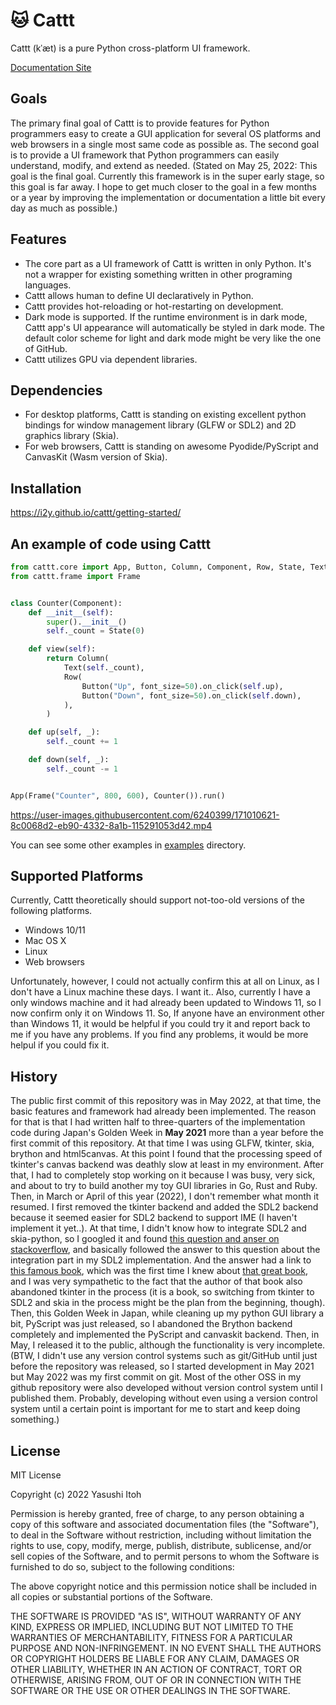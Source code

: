 # :cat: Cattt
Cattt (kˈæt) is a pure Python cross-platform UI framework.

[Documentation Site](https://i2y.github.io/cattt)

## Goals
The primary final goal of Cattt is to provide features for Python programmers easy to create a GUI application for several OS platforms and web browsers in a single most same code as possible as. The second goal is to provide a UI framework that Python programmers can easily understand, modify, and extend as needed.
(Stated on May 25, 2022: This goal is the final goal. Currently this framework is in the super early stage, so this goal is far away. I hope to get much closer to the goal in a few months or a year by improving the implementation or documentation a little bit every day as much as possible.)

## Features
- The core part as a UI framework of Cattt is written in only Python. It's not a wrapper for existing something written in other programing languages.
- Cattt allows human to define UI declaratively in Python.
- Cattt provides hot-reloading or hot-restarting on development.
- Dark mode is supported. If the runtime environment is in dark mode, Cattt app's UI appearance will automatically be styled in dark mode. The default color scheme for light and dark mode might be very like the one of GitHub.
- Cattt utilizes GPU via dependent libraries.

## Dependencies
- For desktop platforms, Cattt is standing on existing excellent python bindings for window management library (GLFW or SDL2) and 2D graphics library (Skia).
- For web browsers, Cattt is standing on awesome Pyodide/PyScript and CanvasKit (Wasm version of Skia).

## Installation
https://i2y.github.io/cattt/getting-started/

## An example of code using Cattt
```python
from cattt.core import App, Button, Column, Component, Row, State, Text
from cattt.frame import Frame


class Counter(Component):
    def __init__(self):
        super().__init__()
        self._count = State(0)

    def view(self):
        return Column(
            Text(self._count),
            Row(
                Button("Up", font_size=50).on_click(self.up),
                Button("Down", font_size=50).on_click(self.down),
            ),
        )

    def up(self, _):
        self._count += 1

    def down(self, _):
        self._count -= 1


App(Frame("Counter", 800, 600), Counter()).run()
```

https://user-images.githubusercontent.com/6240399/171010621-8c0068d2-eb90-4332-8a1b-115291053d42.mp4

You can see some other examples in [examples](examples) directory.

## Supported Platforms
Currently, Cattt theoretically should support not-too-old versions of the following platforms.

- Windows 10/11
- Mac OS X
- Linux
- Web browsers

Unfortunately, however, I could not actually confirm this at all on Linux, as I don't have a Linux machine these days. I want it..
Also, currently I have a only windows machine and it had already been updated to Windows 11, so I now confirm only it on Windows 11.
So, If anyone have an environment other than Windows 11, it would be helpful if you could try it and report back to me if you have any problems. If you find any problems, it would be more helpul if you could fix it.


## History
The public first commit of this repository was in May 2022, at that time, the basic features and framework had already been implemented. The reason for that is that I had written half to three-quarters of the implementation code during Japan's Golden Week in **May 2021** more than a year before the first commit of this repository. At that time I was using GLFW, tkinter, skia, brython and html5canvas. At this point I found that the processing speed of tkinter's canvas backend was deathly slow at least in my environment. After that, I had to completely stop working on it because I was busy, very sick, and about to try to build another my toy GUI libraries in Go, Rust and Ruby. Then, in March or April of this year (2022), I don't remember what month it resumed. I first removed the tkinter backend and added the SDL2 backend because it seemed easier for SDL2 backend to support IME (I haven't implement it yet..). At that time, I didn't know how to integrate SDL2 and skia-python, so I googled it and found [this question and anser on stackoverflow](https://stackoverflow.com/questions/70661115/how-to-embed-skia-python-surface-inside-pysdl2), and basically followed the answer to this question about the integration part in my SDL2 implementation. And the answer had a link to [this famous book](https://browser.engineering/), which was the first time I knew about [that great book](https://browser.engineering/), and I was very sympathetic to the fact that the author of that book also abandoned tkinter in the process (it is a book, so switching from tkinter to SDL2 and skia in the process might be the plan from the beginning, though). Then, this Golden Week in Japan, while cleaning up my python GUI library a bit, PyScript was just released, so I abandoned the Brython backend completely and implemented the PyScript and canvaskit backend. Then, in May, I released it to the public, although the functionality is very incomplete. (BTW, I didn't use any version control systems such as git/GitHub until just before the repository was released, so I started development in May 2021 but May 2022 was my first commit on git. Most of the other OSS in my github repository were also developed without version control system until I published them. Probably, developing without even using a version control system until a certain point is important for me to start and keep doing something.)

## License
MIT License

Copyright (c) 2022 Yasushi Itoh

Permission is hereby granted, free of charge, to any person obtaining a copy of this software and associated documentation files (the "Software"), to deal in the Software without restriction, including without limitation the rights to use, copy, modify, merge, publish, distribute, sublicense, and/or sell copies of the Software, and to permit persons to whom the Software is furnished to do so, subject to the following conditions:

The above copyright notice and this permission notice shall be included in all copies or substantial portions of the Software.

THE SOFTWARE IS PROVIDED "AS IS", WITHOUT WARRANTY OF ANY KIND, EXPRESS OR IMPLIED, INCLUDING BUT NOT LIMITED TO THE WARRANTIES OF MERCHANTABILITY, FITNESS FOR A PARTICULAR PURPOSE AND NON-INFRINGEMENT. IN NO EVENT SHALL THE AUTHORS OR COPYRIGHT HOLDERS BE LIABLE FOR ANY CLAIM, DAMAGES OR OTHER LIABILITY, WHETHER IN AN ACTION OF CONTRACT, TORT OR OTHERWISE, ARISING FROM, OUT OF OR IN CONNECTION WITH THE SOFTWARE OR THE USE OR OTHER DEALINGS IN THE SOFTWARE.
